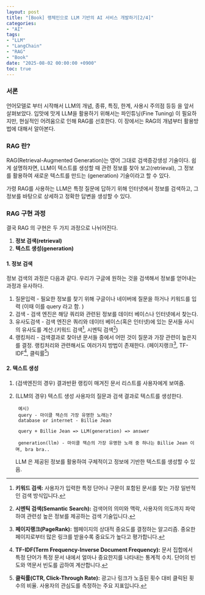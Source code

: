 ```yaml
---
layout: post
title: "[Book] 랭체인으로 LLM 기반의 AI 서비스 개발하기[2/4]"
categories:
- "AI"
tags:
- "LLM"
- "LangChain"
- "RAG"
- "Book"
date: "2025-08-02 00:00:00 +0900"
toc: true
---
```


### 서론
언어모델로 부터 시작해서 LLM의 개념, 종류, 특징, 한계, 사용시 주의점 등등 을 앞서 살펴보았다. 입맛에 맛게 LLM을 활용하기 위해서는 파인튜닝(Fine Tuning) 이 필요하지만, 현실적인 어려움으로 인해 RAG를 선호한다. 이 장에서는 RAG의 개념부터 활용방법에 대해서 알아본다.


### RAG 란?

RAG(Retrieval-Augmented Generation)는 영어 그대로 검색증강생성 기술이다.
쉽게 설명하자면, LLM이 텍스트를 생성할 때 관련 정보를 찾아 보고(retrieval), 그 정보를 활용하여 새로운 텍스트를 만드는 (generation) 기술이라고 할 수 있다.

가령 RAG를 사용하는 LLM은 특정 질문에 답하기 위해 인터넷에서 정보를 검색하고, 그 정보를 바탕으로 상세하고 정확한 답변을 생성할 수 있다.

### RAG 구현 과정

결국 RAG 의 구현은 두 가지 과정으로 나뉘어진다.
1. **정보 검색(retrieval)**
2. **텍스트 생성(generation)**

#### 1. 정보 검색

정보 검색의 과정은 다음과 같다. 우리가 구글에 원하는 것을 검색해서 정보를 얻어내는 과정과 유사하다.

1. 질문입력 - 필요한 정보를 찾기 위해 구글이나 네이버에 질문을 하거나 키워드를 입력 (이때 이를 query 라고 함. ) 
2. 검색 - 검색 엔진은 해당 쿼리와 관련된 정보를 데이터 베이스나 인터넷에서 찾는다.
3. 유사도검색 - 검색 엔진은 쿼리와 데이터 베이스(혹은 인터넷)에 있는 문서들 사시의 유사도를 계산.(키워드 검색[^4], 시멘틱 검색[^5])
4. 랭킹처리 - 검색결과로 찾아낸 문서들 중에서 어떤 것이 질문과 가장 관련이 높은지를 결정. 
랭킹처리와 관련해서도 여러가지 방법이 존재한다. (페이지랭크[^1], TF-IDF[^2], 클릭률[^3])


[^1]: **페이지랭크(PageRank):** 웹페이지의 상대적 중요도를 결정하는 알고리즘. 중요한 페이지로부터 많은 링크를 받을수록 중요도가 높다고 평가합니다.
[^2]: **TF-IDF(Term Frequency-Inverse Document Frequency):** 문서 집합에서 특정 단어가 특정 문서 내에서 얼마나 중요한지를 나타내는 통계적 수치. 단어의 빈도와 역문서 빈도를 곱하여 계산합니다.
[^3]: **클릭률(CTR, Click-Through Rate):** 광고나 링크가 노출된 횟수 대비 클릭된 횟수의 비율. 사용자의 관심도를 측정하는 주요 지표입니다.
[^4]: **키워드 검색:** 사용자가 입력한 특정 단어나 구문이 포함된 문서를 찾는 가장 일반적인 검색 방식입니다.
[^5]: **시멘틱 검색(Semantic Search):** 검색어의 의미와 맥락, 사용자의 의도까지 파악하여 관련성 높은 정보를 제공하는 검색 기술입니다.


#### 2. 텍스트 생성

1. (검색엔진의 경우) 결과반환
    랭킹이 매겨진 문서 리스트를 사용자에게 보여줌.

2. (LLM의 경우) 텍스트 생성
    사용자의 질문과 검색 결과로 텍스트를 생성한다.

        예시) 
        query - 마이클 잭슨의 가장 유명한 노래는?
        database or internet - Billie Jean

        query + Billie Jean => LLM(generation) => answer

        generation(llm) - 마이클 잭슨의 가장 유명한 노래 중 하나는 Billie Jean 이며, bra bra..

    LLM 은 제공된 정보를 활용하여 구체적이고 정보에 기반한 텍스트를 생성할 수 있음. 